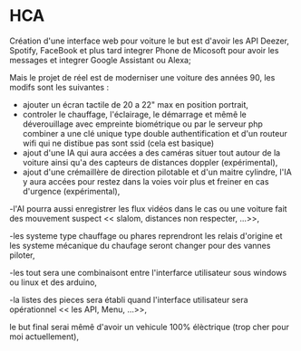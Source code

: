 # HCA
Création d'une interface web pour voiture le but est d'avoir les API Deezer, Spotify, FaceBook et plus tard 
integrer Phone de Micosoft pour avoir les messages et
integrer Google Assistant ou Alexa;

Mais le projet de réel est de moderniser une voiture des années 90, les modifs sont les suivantes :
- ajouter un écran tactile de 20 a 22" max en position portrait,
- controler le chauffage, l'éclairage, le démarrage et mêmê le déverouillage avec empreinte biométrique ou par le serveur php combiner a une clé unique type double authentification et d'un routeur wifi qui ne distibue pas sont ssid (cela est basique)
- ajout d'une IA qui aura accées a des caméras situer tout autour de la voiture ainsi qu'a des capteurs de distances doppler (expérimental),
- ajout d'une crémaillère de direction pilotable et d'un maitre cylindre, l'IA y aura accées pour restez dans la voies voir plus et freiner en cas d'urgence (expérimental),

-l'AI pourra aussi enregistrer les flux vidéos dans le cas ou une voiture fait des mouvement suspect << slalom, distances non respecter, ...>>,

-les systeme type chauffage ou phares reprendront les relais d'origine et les systeme mécanique du chaufage seront changer pour des vannes piloter,

-les tout sera une combinaisont entre l'interfarce utilisateur sous windows ou linux et des arduino,

-la listes des pieces sera établi quand l'interface utilisateur sera opérationnel << les API, Menu, ...>>,

le but final serai mêmê d'avoir un vehicule 100% élèctrique (trop cher pour moi actuellement),
